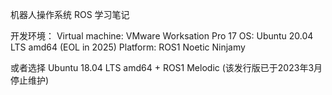机器人操作系统 ROS 学习笔记

开发环境：
Virtual machine: VMware Worksation Pro 17
OS: Ubuntu 20.04 LTS amd64 (EOL in 2025)
Platform: ROS1 Noetic Ninjamy

或者选择 Ubuntu 18.04 LTS amd64 + ROS1 Melodic (该发行版已于2023年3月停止维护)